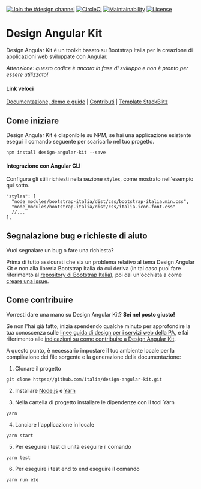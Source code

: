[![Join the #design channel](https://img.shields.io/badge/Slack%20channel-%23design-blue.svg)](https://developersitalia.slack.com/messages/C7VPAUVB3/)
[![CircleCI](https://circleci.com/gh/italia/design-angular-kit.svg?style=svg)](https://circleci.com/gh/italia/design-angular-kit)
[![Maintainability](https://api.codeclimate.com/v1/badges/05006c545bb28be9f300/maintainability)](https://codeclimate.com/github/italia/design-angular-kit/maintainability)
[![License](https://img.shields.io/github/license/italia/design-angular-kit.svg)](https://github.com/italia/design-angular-kit/blob/master/LICENSE)

# Design Angular Kit

Design Angular Kit è un toolkit basato su Bootstrap Italia per la creazione di applicazioni web sviluppate con Angular.

_Attenzione: questo codice è ancora in fase di sviluppo e non è pronto per essere utilizzato!_

#### Link veloci
[Documentazione, demo e guide](https://italia.github.io/design-angular-kit/) |
[Contributi](https://github.com/italia/design-angular-kit/blob/master/CONTRIBUTING.md) |
[Template StackBlitz](https://stackblitz.com/edit/design-angular-kit-issue)

## Come iniziare

Design Angular Kit è disponibile su NPM, se hai una applicazione esistente esegui il comando seguente per scaricarlo nel tuo progetto.
```
npm install design-angular-kit --save
```

#### Integrazione con Angular CLI
Configura gli stili richiesti nella sezione `styles`, come mostrato nell'esempio qui sotto.
```
"styles": [
  "node_modules/bootstrap-italia/dist/css/bootstrap-italia.min.css",
  "node_modules/bootstrap-italia/dist/css/italia-icon-font.css"
  //...
],
```

## Segnalazione bug e richieste di aiuto

Vuoi segnalare un bug o fare una richiesta?

Prima di tutto assicurati che sia un problema relativo al tema Design Angular Kit e non alla libreria Bootstrap Italia da cui deriva 
(in tal caso puoi fare riferimento al [repository di Bootstrap Italia](https://github.com/italia/bootstrap-italia)), poi
dai un'occhiata a come [creare una issue](https://github.com/italia/design-angular-kit/blob/master/CONTRIBUTING.md#creare-una-issue).

## Come contribuire

Vorresti dare una mano su Design Angular Kit? **Sei nel posto giusto!**
 
Se non l'hai già fatto, inizia spendendo qualche minuto per approfondire la tua conoscenza sulle
[linee guida di design per i servizi web della PA](https://design-italia.readthedocs.io/it/stable/index.html),
e fai riferimento alle [indicazioni su come contribuire a Design Angular Kit](https://github.com/italia/design-angular-kit/blob/master/CONTRIBUTING.md).

A questo punto, è necessario impostare il tuo ambiente locale per la compilazione dei file sorgente e la generazione
della documentazione:

1. Clonare il progetto

```
git clone https://github.com/italia/design-angular-kit.git
```

2. Installare [Node.js](https://nodejs.org) e [Yarn](https://yarnpkg.com)

3. Nella cartella di progetto installare le dipendenze con il tool Yarn

```
yarn
```

4. Lanciare l'applicazione in locale

```
yarn start
```

5. Per eseguire i test di unità eseguire il comando

```
yarn test
```

6. Per eseguire i test end to end eseguire il comando

```
yarn run e2e
```
